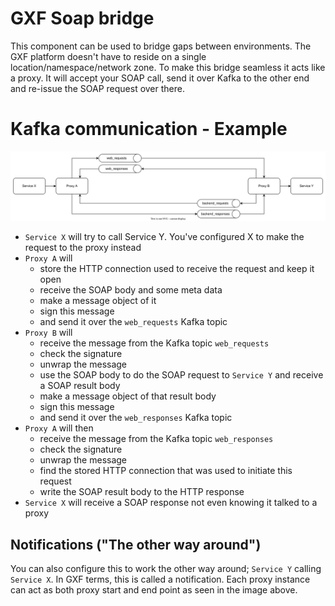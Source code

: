# GXF Soap bridge

This component can be used to bridge gaps between environments.
The GXF platform doesn't have to reside on a single location/namespace/network zone.
To make this bridge seamless it acts like a proxy. It will accept your SOAP call, send it over Kafka to the other end
and re-issue the SOAP request over there.

# Kafka communication - Example

![](docs/proxy.svg)

- `Service X` will try to call Service Y. You've configured X to make the request to the proxy instead
- `Proxy A` will
    - store the HTTP connection used to receive the request and keep it open
    - receive the SOAP body and some meta data
    - make a message object of it
    - sign this message
    - and send it over the `web_requests` Kafka topic
- `Proxy B` will
    - receive the message from the Kafka topic `web_requests`
    - check the signature
    - unwrap the message
    - use the SOAP body to do the SOAP request to `Service Y` and receive a SOAP result body
    - make a message object of that result body
    - sign this message
    - and send it over the `web_responses` Kafka topic
- `Proxy A` will then
    - receive the message from the Kafka topic `web_responses`
    - check the signature
    - unwrap the message
    - find the stored HTTP connection that was used to initiate this request
    - write the SOAP result body to the HTTP response
- `Service X` will receive a SOAP response not even knowing it talked to a proxy

## Notifications ("The other way around")

You can also configure this to work the other way around; `Service Y` calling `Service X`.
In GXF terms, this is called a notification.
Each proxy instance can act as both proxy start and end point as seen in the image above.
